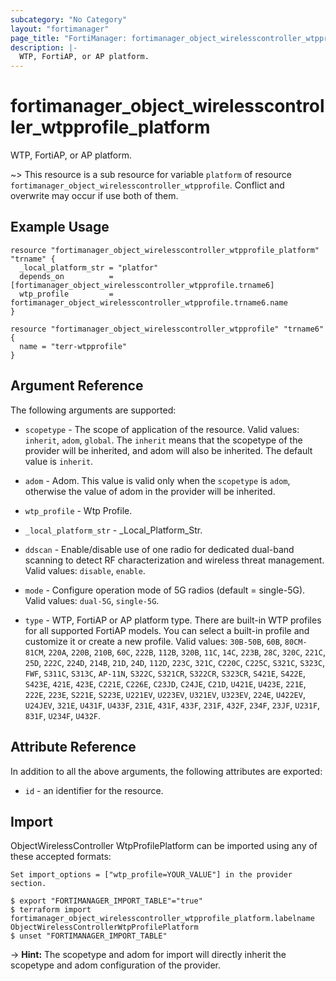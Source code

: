 ```yaml
---
subcategory: "No Category"
layout: "fortimanager"
page_title: "FortiManager: fortimanager_object_wirelesscontroller_wtpprofile_platform"
description: |-
  WTP, FortiAP, or AP platform.
---
```


# fortimanager_object_wirelesscontroller_wtpprofile_platform
WTP, FortiAP, or AP platform.

~> This resource is a sub resource for variable `platform` of resource `fortimanager_object_wirelesscontroller_wtpprofile`. Conflict and overwrite may occur if use both of them.



## Example Usage

```hcl
resource "fortimanager_object_wirelesscontroller_wtpprofile_platform" "trname" {
  _local_platform_str = "platfor"
  depends_on          = [fortimanager_object_wirelesscontroller_wtpprofile.trname6]
  wtp_profile         = fortimanager_object_wirelesscontroller_wtpprofile.trname6.name
}

resource "fortimanager_object_wirelesscontroller_wtpprofile" "trname6" {
  name = "terr-wtpprofile"
}
```

## Argument Reference


The following arguments are supported:

* `scopetype` - The scope of application of the resource. Valid values: `inherit`, `adom`, `global`. The `inherit` means that the scopetype of the provider will be inherited, and adom will also be inherited. The default value is `inherit`.
* `adom` - Adom. This value is valid only when the `scopetype` is `adom`, otherwise the value of adom in the provider will be inherited.
* `wtp_profile` - Wtp Profile.

* `_local_platform_str` - _Local_Platform_Str.
* `ddscan` - Enable/disable use of one radio for dedicated dual-band scanning to detect RF characterization and wireless threat management. Valid values: `disable`, `enable`.

* `mode` - Configure operation mode of 5G radios (default = single-5G). Valid values: `dual-5G`, `single-5G`.

* `type` - WTP, FortiAP or AP platform type. There are built-in WTP profiles for all supported FortiAP models. You can select a built-in profile and customize it or create a new profile. Valid values: `30B-50B`, `60B`, `80CM-81CM`, `220A`, `220B`, `210B`, `60C`, `222B`, `112B`, `320B`, `11C`, `14C`, `223B`, `28C`, `320C`, `221C`, `25D`, `222C`, `224D`, `214B`, `21D`, `24D`, `112D`, `223C`, `321C`, `C220C`, `C225C`, `S321C`, `S323C`, `FWF`, `S311C`, `S313C`, `AP-11N`, `S322C`, `S321CR`, `S322CR`, `S323CR`, `S421E`, `S422E`, `S423E`, `421E`, `423E`, `C221E`, `C226E`, `C23JD`, `C24JE`, `C21D`, `U421E`, `U423E`, `221E`, `222E`, `223E`, `S221E`, `S223E`, `U221EV`, `U223EV`, `U321EV`, `U323EV`, `224E`, `U422EV`, `U24JEV`, `321E`, `U431F`, `U433F`, `231E`, `431F`, `433F`, `231F`, `432F`, `234F`, `23JF`, `U231F`, `831F`, `U234F`, `U432F`.



## Attribute Reference

In addition to all the above arguments, the following attributes are exported:
* `id` - an identifier for the resource.

## Import

ObjectWirelessController WtpProfilePlatform can be imported using any of these accepted formats:
```
Set import_options = ["wtp_profile=YOUR_VALUE"] in the provider section.

$ export "FORTIMANAGER_IMPORT_TABLE"="true"
$ terraform import fortimanager_object_wirelesscontroller_wtpprofile_platform.labelname ObjectWirelessControllerWtpProfilePlatform
$ unset "FORTIMANAGER_IMPORT_TABLE"
```
-> **Hint:** The scopetype and adom for import will directly inherit the scopetype and adom configuration of the provider.
